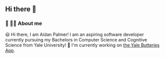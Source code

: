 ## Hi there 👋

### :space_invader: 🏳️‍🌈 About me  

:smiley: Hi there, I am Aidan Palmer! I am an aspiring software developer currently pursuing my Bachelors in Computer Science and Cognitive Science from Yale University!
🔭 I'm currently working on [the Yale Butteries App](https://github.com/YaleComputerSociety/yale-butteries-frontend).
<!--
**apalmm/apalmm** is a ✨ _special_ ✨ repository because its `README.md` (this file) appears on your GitHub profile.

Here are some ideas to get you started:

- 🔭 I’m currently working on ...
- 🌱 I’m currently learning ...
- 👯 I’m looking to collaborate on ...
- 🤔 I’m looking for help with ...
- 💬 Ask me about ...
- 📫 How to reach me: ...
- 😄 Pronouns: ...
- ⚡ Fun fact: ...
-->
